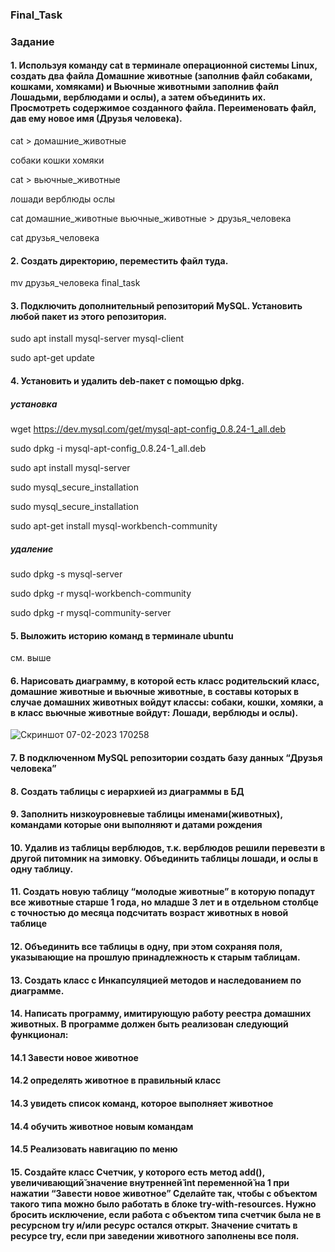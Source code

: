 ### Final_Task
### Задание
#### 1. Используя команду cat в терминале операционной системы Linux, создать два файла Домашние животные (заполнив файл собаками, кошками, хомяками) и Вьючные животными заполнив файл Лошадьми, верблюдами и ослы), а затем объединить их. Просмотреть содержимое созданного файла. Переименовать файл, дав ему новое имя (Друзья человека).

cat > домашние_животные

собаки
кошки
хомяки

cat > вьючные_животные

лошади
верблюды
ослы

cat домашние_животные вьючные_животные > друзья_человека

cat друзья_человека

#### 2. Создать директорию, переместить файл туда.

mv друзья_человека final_task

#### 3. Подключить дополнительный репозиторий MySQL. Установить любой пакет из этого репозитория.

sudo apt install mysql-server mysql-client

sudo apt-get update


#### 4. Установить и удалить deb-пакет с помощью dpkg.
##### установка
wget https://dev.mysql.com/get/mysql-apt-config_0.8.24-1_all.deb

sudo dpkg -i mysql-apt-config_0.8.24-1_all.deb

sudo apt install mysql-server

sudo mysql_secure_installation

sudo mysql_secure_installation

sudo apt-get install mysql-workbench-community

##### удаление

sudo dpkg -s mysql-server

sudo dpkg -r mysql-workbench-community

sudo dpkg -r mysql-community-server


#### 5. Выложить историю команд в терминале ubuntu

см. выше

#### 6. Нарисовать диаграмму, в которой есть класс родительский класс, домашние животные и вьючные животные, в составы которых в случае домашних животных войдут классы: собаки, кошки, хомяки, а в класс вьючные животные войдут: Лошади, верблюды и ослы).

![Скриншот 07-02-2023 170258](https://user-images.githubusercontent.com/98036870/217266543-07aab9a2-baf9-4e0c-b9a7-61464bd35ef0.jpg)



#### 7. В подключенном MySQL репозитории создать базу данных “Друзья человека”
#### 8. Создать таблицы с иерархией из диаграммы в БД
#### 9. Заполнить низкоуровневые таблицы именами(животных), командами которые они выполняют и датами рождения
#### 10. Удалив из таблицы верблюдов, т.к. верблюдов решили перевезти в другой питомник на зимовку. Объединить таблицы лошади, и ослы в одну таблицу.
#### 11. Создать новую таблицу “молодые животные” в которую попадут все животные старше 1 года, но младше 3 лет и в отдельном столбце с точностью до месяца подсчитать возраст животных в новой таблице
#### 12. Объединить все таблицы в одну, при этом сохраняя поля, указывающие на прошлую принадлежность к старым таблицам.
#### 13. Создать класс с Инкапсуляцией методов и наследованием по диаграмме.
#### 14. Написать программу, имитирующую работу реестра домашних животных. В программе должен быть реализован следующий функционал:
#### 14.1 Завести новое животное
#### 14.2 определять животное в правильный класс
#### 14.3 увидеть список команд, которое выполняет животное
#### 14.4 обучить животное новым командам
#### 14.5 Реализовать навигацию по меню
#### 15. Создайте класс Счетчик, у которого есть метод add(), увеличивающий̆ значение внутренней̆ int переменной̆ на 1 при нажатии “Завести новое животное” Сделайте так, чтобы с объектом такого типа можно было работать в блоке try-with-resources. Нужно бросить исключение, если работа с объектом типа счетчик была не в ресурсном try и/или ресурс остался открыт. Значение считать в ресурсе try, если при заведении животного заполнены все поля.
